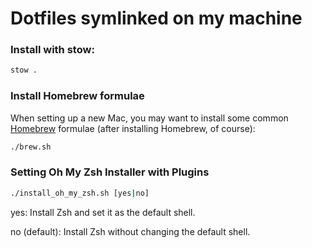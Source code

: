 # Dotfiles symlinked on my machine

### Install with stow:
```bash
stow .
```

### Install Homebrew formulae

When setting up a new Mac, you may want to install some common [Homebrew](https://brew.sh/) formulae (after installing Homebrew, of course):

```bash
./brew.sh
```

### Setting Oh My Zsh Installer with Plugins

```bash
./install_oh_my_zsh.sh [yes|no]
```

yes: Install Zsh and set it as the default shell.

no (default): Install Zsh without changing the default shell.

